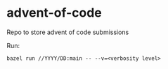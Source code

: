 # advent-of-code
Repo to store advent of code submissions 

Run:
```
bazel run //YYYY/DD:main -- --v=<verbosity level>
```